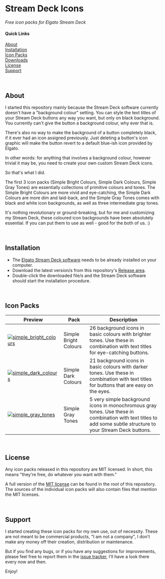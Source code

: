 # Stream Deck Icons

*Free icon packs for Elgato Stream Deck*
<br>

#### Quick Links
[About](#about)<br>
[Installation](#installation)<br>
[Icon Packs](#icon-packs)<br>
[Downloads](https://github.com/rcliftonharvey/stream-deck-icons/releases)<br>
[License](#license)<br>
[Support](#support)

<br>

<a name="about"></a>
## About
I started this repository mainly because the Stream Deck software currently doesn't have a "background colour" setting. You can style the text titles of your Stream Deck buttons any way you want, but only on black background. You currently can't give the button a background colour, why ever that is.

There's also no way to make the background of a button completely black, if it ever had an icon assigned previously. Just deleting a button's icon graphic will make the button revert to a default blue-ish icon provided by Elgato.

In other words: for anything that involves a background colour, however trivial it may be, you need to create your own custom Stream Deck icons.

So that's what I did.

The first 3 icon packs (Simple Bright Colours, Simple Dark Colours, Simple Gray Tones) are essentially collections of primitive colours and tones. The Simple Bright Colours are more vivid and eye-catching, the Simple Dark Colours are more dim and laid-back, and the Simple Gray Tones comes with black and white icon backgrounds, as well as three intermediate gray tones.

It's nothing revolutionary or ground-breaking, but for me and customizing my Stream Deck, these coloured icon backgrounds have been absolutely essential. If you can put them to use as well - good for the both of us. :)

<br>

<a name="installation"></a>
## Installation
* The [Elgato Stream Deck software](https://www.elgato.com/downloads) needs to be already installed on your computer.
* Download the latest version/s from this repository's [Release area](https://github.com/rcliftonharvey/stream-deck-icons/releases).
* Double-click the downloaded file/s and the Stream Deck software should start the installation procedure.

<br>

<a name="icon-packs"></a>
## Icon Packs

| Preview | Pack | Description |
| ------- | ---- | ----------- |
| <a name="pack-simple-bright"></a>[![simple_bright_colours](https://user-images.githubusercontent.com/25214726/179643345-13709ac2-2801-4c8a-a44a-c894975a1d10.jpg)](https://github.com/rcliftonharvey/stream-deck-icons/raw/main/Simple%20Bright%20Colours/com.cliftonharvey.simplebrightcolours.sdIconPack/previews/Simple%20Bright%20Colours.png) | Simple Bright Colours | 26 background icons in basic colours with brighter tones. Use these in combination with text titles for eye-catching buttons. |
| <a name="pack-simple-dark"></a>[![simple_dark_colours](https://user-images.githubusercontent.com/25214726/179643347-5d8cd711-bc74-449a-bf64-8c60d97c5898.jpg)](https://github.com/rcliftonharvey/stream-deck-icons/raw/main/Simple%20Dark%20Colours/com.cliftonharvey.simpledarkcolours.sdIconPack/previews/Simple%20Dark%20Colours.png) | Simple Dark Colours | 21 background icons in basic colours with darker tones. Use these in combination with text titles for buttons that are easy on the eyes. |
| <a name="pack-simple-gray"></a>[![simple_gray_tones](https://user-images.githubusercontent.com/25214726/179643348-1a9b44c3-ee54-4847-950d-0e40c7c7320c.jpg)](https://github.com/rcliftonharvey/stream-deck-icons/raw/main/Simple%20Gray%20Tones/com.cliftonharvey.simplegraytones.sdIconPack/previews/Simple%20Gray%20Tones.png) | Simple Gray Tones | 5 very simple background icons in monochromous gray tones. Use these in combination with text titles to add some subtle structure to your Stream Deck buttons. |

<br>

<a name="license"></a>
## License

Any icon packs released in this repository are MIT licensed. In short, this means "they're free, do whatever you want with them."

A full version of the [MIT license](https://github.com/rcliftonharvey/stream-deck-icons/blob/main/LICENSE) can be found in the root of this repository. The sources of the individual icon packs will also contain files that mention the MIT licenses.

<br>

<a name="support"></a>
## Support
I started creating these icon packs for my own use, out of necessity. These are not meant to be commercial products, "I am not a company", I don't make any money off their creation, distribution or maintenance.

But if you find any bugs, or if you have any suggestions for improvements, please feel free to report them in the [issue tracker](https://github.com/rcliftonharvey/stream-deck-icons/issues), I'll have a look there every now and then.

Enjoy!
